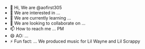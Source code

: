 - 👋 Hi, We are @aofirst305
- 👀 We are interested in ...
- 🌱 We are currently learning ...
- 💞️ We are looking to collaborate on ...
- 📫 How to reach me ... PM
- 😄 AO: ...
- ⚡ Fun fact: ... We produced music for Lil Wayne and Lil Scrappy

<!---
aofirst305/aofirst305 is a ✨ special ✨ repository because its `README.md` (this file) appears on your GitHub profile.
You can click the Preview link to take a look at your changes.
--->
